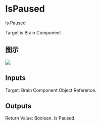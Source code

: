# IsPaused

Is Paused

Target is Brain Component

## 图示

![]($-20221218-17465409.png)

## Inputs

Target: Brain Component Object Reference.  

## Outputs

Return Value: Boolean. Is Paused.

